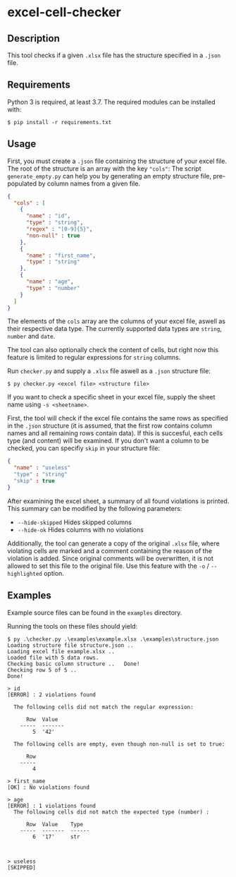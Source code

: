 # excel-cell-checker

## Description

This tool checks if a given `.xlsx` file has the structure specified in a `.json` file.

## Requirements

Python 3 is required, at least 3.7.
The required modules can be installed with:

```
$ pip install -r requirements.txt
```

## Usage

First, you must create a `.json` file containing the structure of your excel file. The root of the structure is an array with the key `"cols"`:
The script `generate_empty.py` can help you by generating an empty structure file, pre-populated by column names from a given file.

```json
{
  "cols" : [
    {
      "name" : "id",
      "type" : "string",
      "regex" : "[0-9]{5}",
      "non-null" : true
    },
    {
      "name" : "first_name",
      "type" : "string"
    },
    {
      "name" : "age",
      "type" : "number"
    }
  ]
}
```

The elements of the `cols` array are the columns of your excel file, aswell as their respective data type. The currently supported data types are `string`, `number` and `date`.

The tool can also optionally check the content of cells, but right now this feature is limited to regular expressions for `string` columns.

Run `checker.py` and supply a `.xlsx` file aswell as a `.json` structure file:

```
$ py checker.py <excel file> <structure file>
```

If you want to check a specific sheet in your excel file, supply the sheet name using `-s <sheetname>`.

First, the tool will check if the excel file contains the same rows as specified in the `.json` structure (it is assumed, that the first row contains column names and all remaining rows contain data). If this is succesful, each cells type (and content) will be examined.
If you don't want a column to be checked, you can specifiy `skip` in your structure file:
```json
{
  "name" : "useless"
  "type" : "string"
  "skip" : true
}
```

After examining the excel sheet, a summary of all found violations is printed.
This summary can be modified by the following parameters:
  * `--hide-skipped` Hides skipped columns
  * `--hide-ok` Hides columns with no violations

Additionally, the tool can generate a copy of the original `.xlsx` file, where violating cells are marked and a comment containing the reason of the violation is added. Since original comments will be overwritten, it is not allowed to set this file to the original file.
Use this feature with the `-o` / `--highlighted` option.

## Examples

Example source files can be found in the `examples` directory.

Running the tools on these files should yield:

```
$ py .\checker.py .\examples\example.xlsx .\examples\structure.json
Loading structure file structure.json ..
Loading excel file example.xlsx ..
Loaded file with 5 data rows.
Checking basic column structure ..   Done!
Checking row 5 of 5 ..
Done!

> id
[ERROR] : 2 violations found

  The following cells did not match the regular expression:

      Row  Value
    -----  -------
        5  '42'

  The following cells are empty, even though non-null is set to true:

      Row
    -----
        4

> first_name
[OK] : No violations found

> age
[ERROR] : 1 violations found
  The following cells did not match the expected type (number) :

      Row  Value    Type
    -----  -------  ------
        6  '17'     str



> useless
[SKIPPED]
```
